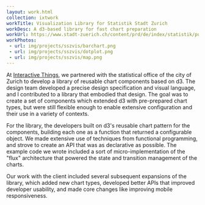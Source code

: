```yaml
---
layout: work.html
collection: ixtwork
workTitle: Visualization Library for Statistik Stadt Zurich
workDesc: A d3-based library for fast chart preparation
workUrl: https://www.stadt-zuerich.ch/content/prd/de/index/statistik/publikationen-angebote/publikationen/webartikel/2015-02-12_wohnbevoelkerung-der-agglomeration-zuerich.html
workPhotos:
 - url: img/projects/sszvis/barchart.png
 - url: img/projects/sszvis/dotplot.png
 - url: img/projects/sszvis/map.png
---
```


At <a href="http://www.interactivethings.com/" target="_blank">Interactive Things</a>, we partnered with the statistical office of the city of Zurich to develop a library of reusable chart components based on d3. The design team developed a precise design specification and visual language, and I contributed to a library that embodied that design. The goal was to create a set of components which extended d3 with pre-prepared chart types, but were still flexible enough to enable extensive configuration and their use in a variety of contexts.

For the library, the developers built on d3's reusable chart pattern for the components, building each one as a function that returned a configurable object. We made extensive use of techniques from functional programming, and strove to create an API that was as declarative as possible. The example code we wrote included a sort of micro-implementation of the "flux" architecture that powered the state and transition management of the charts.

Our work with the client included several subsequent expansions of the library, which added new chart types, developed better APIs that improved developer usability, and made core changes like improving mobile responsiveness.
